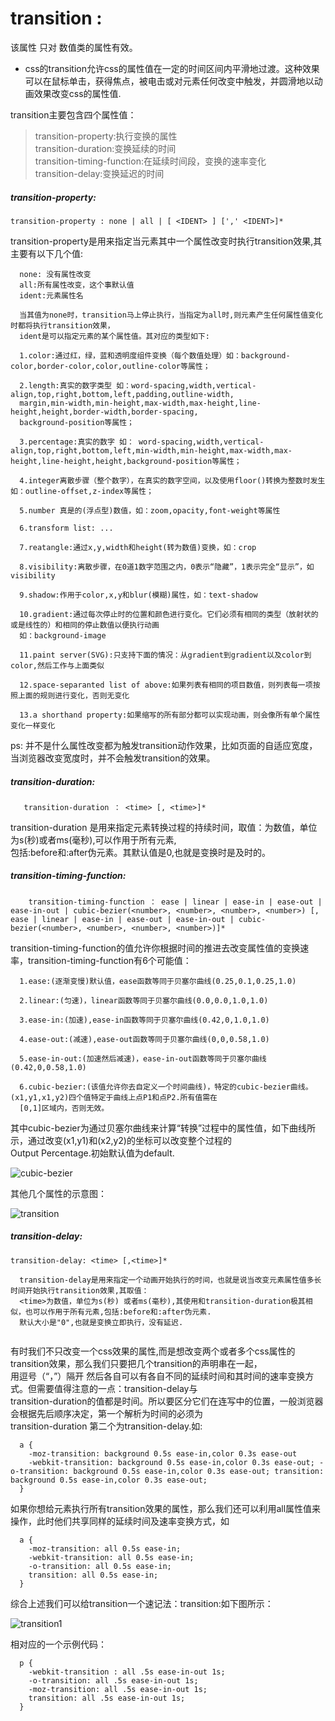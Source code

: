 # transition :

该属性 只对 数值类的属性有效。

-  css的transition允许css的属性值在一定的时间区间内平滑地过渡。这种效果可以在鼠标单击，获得焦点，被电击或对元素任何改变中触发，并圆滑地以动画效果改变css的属性值.  

transition主要包含四个属性值：  

> transition-property:执行变换的属性  
> transition-duration:变换延续的时间  
> transition-timing-function:在延续时间段，变换的速率变化  
> transition-delay:变换延迟的时间  

##### transition-property:

```
transition-property : none | all | [ <IDENT> ] [',' <IDENT>]*
```


transition-property是用来指定当元素其中一个属性改变时执行transition效果,其主要有以下几个值:  

```
  none: 没有属性改变
  all:所有属性改变，这个事默认值
  ident:元素属性名
```

```
  当其值为none时，transition马上停止执行，当指定为all时,则元素产生任何属性值变化时都将执行transition效果，
  ident是可以指定元素的某个属性值。其对应的类型如下:

  1.color:通过红，绿，蓝和透明度组件变换（每个数值处理）如：background-color,border-color,color,outline-color等属性；

  2.length:真实的数字类型 如：word-spacing,width,vertical-align,top,right,bottom,left,padding,outline-width,
  margin,min-width,min-height,max-width,max-height,line-height,height,border-width,border-spacing,
  background-position等属性；

  3.percentage:真实的数字 如： word-spacing,width,vertical-align,top,right,bottom,left,min-width,min-height,max-width,max-height,line-height,height,background-position等属性；

  4.integer离散步骤（整个数字），在真实的数字空间，以及使用floor()转换为整数时发生 如：outline-offset,z-index等属性；

  5.number 真是的(浮点型)数值，如：zoom,opacity,font-weight等属性

  6.transform list: ...

  7.reatangle:通过x,y,width和height(转为数值)变换，如：crop

  8.visibility:离散步骤，在0道1数字范围之内，0表示“隐藏”，1表示完全“显示”，如visibility

  9.shadow:作用于color,x,y和blur(模糊)属性，如：text-shadow

  10.gradient:通过每次停止时的位置和颜色进行变化。它们必须有相同的类型（放射状的或是线性的）和相同的停止数值以便执行动画
  如：background-image

  11.paint server(SVG):只支持下面的情况：从gradient到gradient以及color到color,然后工作与上面类似

  12.space-separanted list of above:如果列表有相同的项目数值，则列表每一项按照上面的规则进行变化，否则无变化

  13.a shorthand property:如果缩写的所有部分都可以实现动画，则会像所有单个属性变化一样变化
```

ps: 并不是什么属性改变都为触发transition动作效果，比如页面的自适应宽度，当浏览器改变宽度时，并不会触发transition的效果。

##### transition-duration:

```
   transition-duration ： <time> [, <time>]* 
```

transition-duration 是用来指定元素转换过程的持续时间，取值：<time>为数值，单位为s(秒)或者ms(毫秒),可以作用于所有元素,   
包括:before和:after伪元素。其默认值是0,也就是变换时是及时的。

##### transition-timing-function:

```
    transition-timing-function ： ease | linear | ease-in | ease-out | ease-in-out | cubic-bezier(<number>, <number>, <number>, <number>) [, ease | linear | ease-in | ease-out | ease-in-out | cubic-bezier(<number>, <number>, <number>, <number>)]* 
```

transition-timing-function的值允许你根据时间的推进去改变属性值的变换速率，transition-timing-function有6个可能值：  

```
  1.ease:(逐渐变慢)默认值，ease函数等同于贝塞尔曲线(0.25,0.1,0.25,1.0)

  2.linear:(匀速)，linear函数等同于贝塞尔曲线(0.0,0.0,1.0,1.0)

  3.ease-in:(加速),ease-in函数等同于贝塞尔曲线(0.42,0,1.0,1.0)

  4.ease-out:(减速),ease-out函数等同于贝塞尔曲线(0,0,0.58,1.0)

  5.ease-in-out:(加速然后减速)，ease-in-out函数等同于贝塞尔曲线(0.42,0,0.58,1.0)

  6.cubic-bezier:(该值允许你去自定义一个时间曲线)，特定的cubic-bezier曲线。(x1,y1,x1,y2)四个值特定于曲线上点P1和点P2.所有值需在
  [0,1]区域内，否则无效。
```

其中cubic-bezier为通过贝塞尔曲线来计算“转换”过程中的属性值，如下曲线所示，通过改变(x1,y1)和(x2,y2)的坐标可以改变整个过程的  
Output Percentage.初始默认值为default.  

![cubic-bezier](../image/cubic-bezier.jpeg)

其他几个属性的示意图：   

![transition](../image/transition.jpeg)


##### transition-delay:

```
transition-delay: <time> [,<time>]*
```

```
  transition-delay是用来指定一个动画开始执行的时间，也就是说当改变元素属性值多长时间开始执行transition效果,其取值：
  <time>为数值，单位为s(秒) 或者ms(毫秒),其使用和transition-duration极其相似，也可以作用于所有元素,包括:before和:after伪元素.
  默认大小是"0",也就是变换立即执行，没有延迟.


```

有时我们不只改变一个css效果的属性,而是想改变两个或者多个css属性的transition效果，那么我们只要把几个transition的声明串在一起，  
用逗号（“，”）隔开 然后各自可以有各自不同的延续时间和其时间的速率变换方式。但需要值得注意的一点：transition-delay与  
transition-duration的值都是时间。所以要区分它们在连写中的位置，一般浏览器会根据先后顺序决定，第一个解析为时间的必须为   
transition-duration 第二个为transition-delay.如:

```
  a {
    -moz-transition: background 0.5s ease-in,color 0.3s ease-out
    -webkit-transition: background 0.5s ease-in,color 0.3s ease-out; -o-transition: background 0.5s ease-in,color 0.3s ease-out; transition: background 0.5s ease-in,color 0.3s ease-out;
  }
```

如果你想给元素执行所有transition效果的属性，那么我们还可以利用all属性值来操作，此时他们共享同样的延续时间及速率变换方式，如  

```
  a {
    -moz-transition: all 0.5s ease-in;
    -webkit-transition: all 0.5s ease-in;
    -o-transition: all 0.5s ease-in; 
    transition: all 0.5s ease-in;
  }
```

综合上述我们可以给transition一个速记法：transition:<property><duration><animation type><delay>如下图所示：

![transition1](../image/transition1.jpeg)

相对应的一个示例代码：  

```
  p {
    -webkit-transition : all .5s ease-in-out 1s;
    -o-transition: all .5s ease-in-out 1s; 
    -moz-transition: all .5s ease-in-out 1s; 
    transition: all .5s ease-in-out 1s;
  }
```
